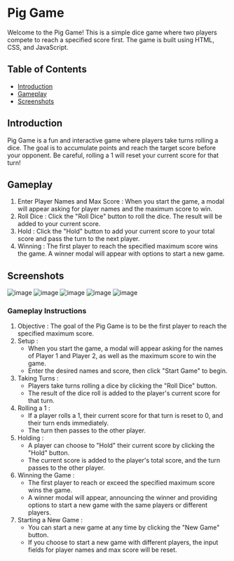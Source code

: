 
# Pig Game

Welcome to the Pig Game! This is a simple dice game where two players compete to reach a specified score first. The game is built using HTML, CSS, and JavaScript.

## Table of Contents

- [Introduction](#introduction)
- [Gameplay](#gameplay)
- [Screenshots](#screenshots)

## Introduction

Pig Game is a fun and interactive game where players take turns rolling a dice. The goal is to accumulate points and reach the target score before your opponent. Be careful, rolling a 1 will reset your current score for that turn!
## Gameplay
1. Enter Player Names and Max Score : When you start the game, a modal will appear asking for player names and the maximum score to win.
2. Roll Dice : Click the "Roll Dice" button to roll the dice. The result will be added to your current score.
3. Hold : Click the "Hold" button to add your current score to your total score and pass the turn to the next player.
4. Winning : The first player to reach the specified maximum score wins the game. A winner modal will appear with options to start a new game.
## Screenshots
![image](https://github.com/user-attachments/assets/23c70b53-8d21-4d39-ab45-da629242e586)
![image](https://github.com/user-attachments/assets/3b7adecf-4323-4fb3-b660-ed6ffc9b7a74)
![image](https://github.com/user-attachments/assets/f8d5e3ac-24b9-44a8-9e2d-de1b37998552)
![image](https://github.com/user-attachments/assets/069a1763-53cb-447a-85ee-97e0548c098a)
![image](https://github.com/user-attachments/assets/4e1e4e3f-2f75-46aa-a649-070218a891d3)

### Gameplay Instructions
1. Objective : The goal of the Pig Game is to be the first player to reach the specified maximum score.
2. Setup :
   - When you start the game, a modal will appear asking for the names of Player 1 and Player 2, as well as the maximum score to win the game.
   - Enter the desired names and score, then click "Start Game" to begin.
3. Taking Turns :
   - Players take turns rolling a dice by clicking the "Roll Dice" button.
   - The result of the dice roll is added to the player's current score for that turn.
4. Rolling a 1 :
   - If a player rolls a 1, their current score for that turn is reset to 0, and their turn ends immediately.
   - The turn then passes to the other player.
5. Holding :
   - A player can choose to "Hold" their current score by clicking the "Hold" button.
   - The current score is added to the player's total score, and the turn passes to the other player.
6. Winning the Game :
   - The first player to reach or exceed the specified maximum score wins the game.
   - A winner modal will appear, announcing the winner and providing options to start a new game with the same players or different players.
7. Starting a New Game :
   - You can start a new game at any time by clicking the "New Game" button.
   - If you choose to start a new game with different players, the input fields for player names and max score will be reset.




